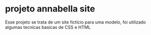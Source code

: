 # projeto annabella site
 Esse projeto se trata de um site fictício para uma modelo, foi utilizado algumas tecnicas basicas de CSS e HTML 
